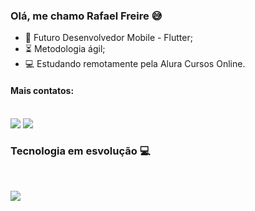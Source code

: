 ### Olá, me chamo Rafael Freire 😅

- 🚀 Futuro Desenvolvedor Mobile - Flutter;
- ⏳ Metodologia ágil;
- 💻 Estudando remotamente pela Alura Cursos Online.

#### Mais contatos:
<div style="display: inline_block"><br>
 <a href="https://www.linkedin.com/in/rafael-freire-58636023b/" target="_blank"><img src="https://img.shields.io/badge/-LinkedIn-%230077B5?style=for-the-badge&logo=linkedin&logoColor=white" target="_blank"></a> 
 <a href = "mailto:rafaelfreirecouto@gmail.com"><img src="https://img.shields.io/badge/-Gmail-%23333?style=for-the-badge&logo=gmail&logoColor=white" target="_blank"></a>
</div>


### Tecnologia em esvolução 💻

<div style="display: inline_block"><br>
  
   <a href="https://flutter.dev/" target="_blank"><img src="C:\Users\rafae\Downloads\flutter_logo.svg" target="_blank"></a> 
  
</div>
